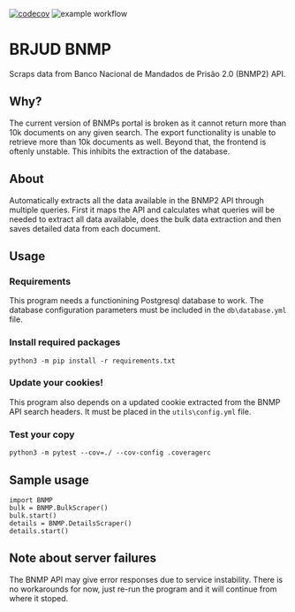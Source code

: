[![codecov](https://codecov.io/gh/tohwiket/brjud_bnmp/branch/main/graph/badge.svg?token=ELY4OK6V9A)](https://codecov.io/gh/tohwiket/brjud_bnmp)
![example workflow](https://github.com/tohwiket/brjud_bnmp/actions/workflows/bnmp.yml/badge.svg)

# BRJUD BNMP

Scraps data from Banco Nacional de Mandados de Prisão 2.0 (BNMP2) API.

## Why?
The current version of BNMPs portal is broken as it cannot return more than 10k documents on any given search. The export functionality is unable to retrieve more than 10k documents as well. Beyond that, the frontend is oftenly unstable. This inhibits the extraction of the database.

## About
Automatically extracts all the data available in the BNMP2 API through multiple queries. First it maps the API and calculates what queries will be needed to extract all data available, does the bulk data extraction and then saves detailed data from each document.

## Usage
### Requirements
This program needs a functionining Postgresql database to work. The database configuration parameters must be included in the `db\database.yml` file.

### Install required packages
```
python3 -m pip install -r requirements.txt
```

### Update your cookies!
This program also depends on a updated cookie extracted from the BNMP API search headers. It must be placed in the `utils\config.yml` file.

### Test your copy
```
python3 -m pytest --cov=./ --cov-config .coveragerc
```

## Sample usage
```
import BNMP
bulk = BNMP.BulkScraper()
bulk.start()
details = BNMP.DetailsScraper()
details.start()
```

## Note about server failures
The BNMP API may give error responses due to service instability. There is no workarounds for now, just re-run the program and it will continue from where it stoped.
